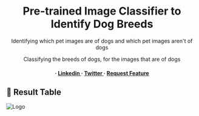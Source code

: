 
<div align='center'>

<h1>Pre-trained Image Classifier to Identify Dog Breeds </h1>
<p>Identifying which pet images are of dogs and which pet images aren't of dogs </p>
<p>Classifying the breeds of dogs, for the images that are of dogs</p>

<h4> <span> · </span> <a href=""> Linkedin </a> <span> · </span> <a href=""> Twitter </a> <span> · </span> <a href=""> Request Feature </a> </h4>


</div>

## :star2: Result Table

![Logo](https://i.postimg.cc/s2qwyVBZ/aipnd-intropythonlab-results.png)

